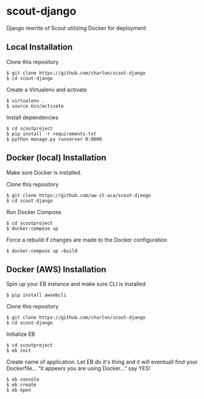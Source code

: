 # scout-django
Django rewrite of Scout utilizing Docker for deployment

## Local Installation


Clone this repository
```
$ git clone https://github.com/charlon/scout-django
$ cd scout-django
```
Create a Virtualenv and activate
```
$ virtualenv .
$ source bin/activate
```
Install dependencies
```
$ cd scoutproject
$ pip install -r requirements.txt
$ python manage.py runserver 0:8000
```

## Docker (local) Installation

Make sure Docker is installed.

Clone this repository
```
$ git clone https://github.com/uw-it-aca/scout-django
$ cd scout-django
```
Run Docker Compose
```
$ cd scoutproject
$ docker-compose up
```
Force a rebuild if changes are made to the Docker configuration
```
$ docker-compose up —build
```

## Docker (AWS) Installation

Spin up your EB instance and make sure CLI is installed
```
$ pip install awsebcli
```
Clone this repository
```
$ git clone https://github.com/charlon/scout-django
$ cd scout-django
```
Initialize EB 
```
$ cd scoutproject
$ eb init
```
Create name of application. Let EB do it's thing and it will eventuall find your Dockerfile... “it appears you are using Docker…” say YES!

```
$ eb console
$ eb create
$ eb open
```
